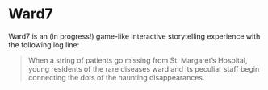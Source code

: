 # Ward7
Ward7 is an (in progress!) game-like interactive storytelling experience with the following log line:
>When a string of patients go missing from St. Margaret’s Hospital, young residents of the rare diseases ward and its peculiar staff begin connecting the dots of the haunting disappearances.
